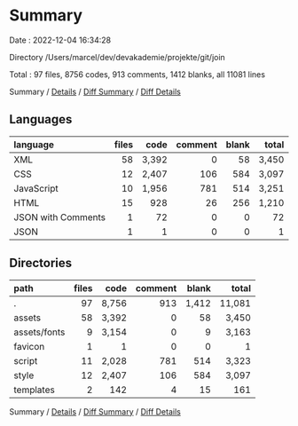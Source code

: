 # Summary

Date : 2022-12-04 16:34:28

Directory /Users/marcel/dev/devakademie/projekte/git/join

Total : 97 files,  8756 codes, 913 comments, 1412 blanks, all 11081 lines

Summary / [Details](details.md) / [Diff Summary](diff.md) / [Diff Details](diff-details.md)

## Languages
| language | files | code | comment | blank | total |
| :--- | ---: | ---: | ---: | ---: | ---: |
| XML | 58 | 3,392 | 0 | 58 | 3,450 |
| CSS | 12 | 2,407 | 106 | 584 | 3,097 |
| JavaScript | 10 | 1,956 | 781 | 514 | 3,251 |
| HTML | 15 | 928 | 26 | 256 | 1,210 |
| JSON with Comments | 1 | 72 | 0 | 0 | 72 |
| JSON | 1 | 1 | 0 | 0 | 1 |

## Directories
| path | files | code | comment | blank | total |
| :--- | ---: | ---: | ---: | ---: | ---: |
| . | 97 | 8,756 | 913 | 1,412 | 11,081 |
| assets | 58 | 3,392 | 0 | 58 | 3,450 |
| assets/fonts | 9 | 3,154 | 0 | 9 | 3,163 |
| favicon | 1 | 1 | 0 | 0 | 1 |
| script | 11 | 2,028 | 781 | 514 | 3,323 |
| style | 12 | 2,407 | 106 | 584 | 3,097 |
| templates | 2 | 142 | 4 | 15 | 161 |

Summary / [Details](details.md) / [Diff Summary](diff.md) / [Diff Details](diff-details.md)